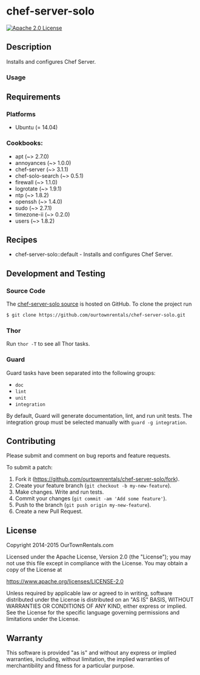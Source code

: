 # chef-server-solo

[![Apache 2.0 License](https://img.shields.io/badge/license-Apache_2.0-red.svg)](./LICENSE.txt)

## Description

Installs and configures Chef Server.

### Usage


## Requirements

### Platforms

* Ubuntu (= 14.04)

### Cookbooks:

* apt (~> 2.7.0)
* annoyances (~> 1.0.0)
* chef-server (~> 3.1.1)
* chef-solo-search (~> 0.5.1)
* firewall (~> 1.1.0)
* logrotate (~> 1.9.1)
* ntp (~> 1.8.2)
* openssh (~> 1.4.0)
* sudo (~> 2.7.1)
* timezone-ii (~> 0.2.0)
* users (~> 1.8.2)

## Recipes

* chef-server-solo::default - Installs and configures Chef Server.

## Development and Testing

### Source Code

The [chef-server-solo source](https://github.com/ourtownrentals/chef-server-solo)
is hosted on GitHub.
To clone the project run

```bash
$ git clone https://github.com/ourtownrentals/chef-server-solo.git
```


### Thor

Run `thor -T` to see all Thor tasks.

### Guard

Guard tasks have been separated into the following groups:

- `doc`
- `lint`
- `unit`
- `integration`

By default, Guard will generate documentation, lint, and run unit tests.
The integration group must be selected manually with `guard -g integration`.

## Contributing

Please submit and comment on bug reports and feature requests.

To submit a patch:

1. Fork it (https://github.com/ourtownrentals/chef-server-solo/fork).
2. Create your feature branch (`git checkout -b my-new-feature`).
3. Make changes. Write and run tests.
4. Commit your changes (`git commit -am 'Add some feature'`).
5. Push to the branch (`git push origin my-new-feature`).
6. Create a new Pull Request.

## License

Copyright 2014-2015 OurTownRentals.com

Licensed under the Apache License, Version 2.0 (the "License");
you may not use this file except in compliance with the License.
You may obtain a copy of the License at

https://www.apache.org/licenses/LICENSE-2.0

Unless required by applicable law or agreed to in writing, software
distributed under the License is distributed on an "AS IS" BASIS,
WITHOUT WARRANTIES OR CONDITIONS OF ANY KIND, either express or implied.
See the License for the specific language governing permissions and
limitations under the License.

## Warranty

This software is provided "as is" and without any express or
implied warranties, including, without limitation, the implied
warranties of merchantibility and fitness for a particular
purpose.
